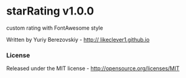 # starRating v1.0.0
custom rating with FontAwesome style


Written by Yuriy Berezovskiy - [http:// likeclever1.github.io](http://likeclever1.github.io)

### License
Released under the MIT license - http://opensource.org/licenses/MIT
